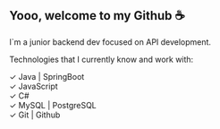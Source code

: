 ## Yooo, welcome to my Github ☕
I`m a junior backend dev focused on API development.  

Technologies that I currently know and work with:

✓ Java | SpringBoot
<br />
✓ JavaScript 
<br />
✓ C#
<br />
✓ MySQL | PostgreSQL
<br />
✓ Git | Github
